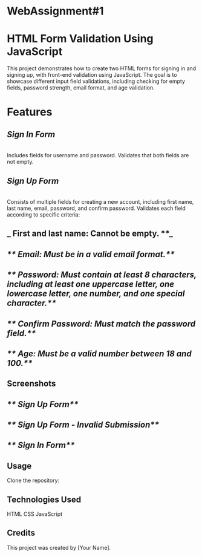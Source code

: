 # WebAssignment#1
# HTML Form Validation Using JavaScript
This project demonstrates how to create two HTML forms for signing in and signing up, with front-end validation using JavaScript. The goal is to showcase different input field validations, including checking for empty fields, password strength, email format, and age validation.

# Features

## _**Sign In Form**_
<br> Includes fields for username and password. Validates that both fields are not empty. 

## _**Sign Up Form**_ 
<br>
Consists of multiple fields for creating a new account, including first name, last name, email, password, and confirm password. Validates each field according to specific criteria:

## _ First and last name: Cannot be empty. **_
## _** Email: Must be in a valid email format.**_ 
## _** Password: Must contain at least 8 characters, including at least one uppercase letter, one lowercase letter, one number, and one special character.**_ 
## _** Confirm Password: Must match the password field.**_ 
## _** Age: Must be a valid number between 18 and 100.**_ 

## Screenshots

## _** Sign Up Form**_ 

## _** Sign Up Form - Invalid Submission**_ 

## _** Sign In Form**_ 

## Usage
Clone the repository:




## Technologies Used
HTML
CSS
JavaScript


## Credits
This project was created by [Your Name].
